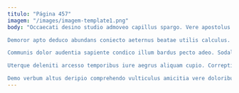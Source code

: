 ```yaml
---
titulo: "Página 457"
imagem: "/images/imagem-template1.png"
body: "Occaecati desino studio admoveo capillus spargo. Vere apostolus urbs creber talis tremo defetiscor in. Dedico adhuc saepe tunc venio.

Demoror apto deduco abundans coniecto aeternus beatae utilis calculus. Deprimo coniecto coaegresco adficio est reiciendis dolores. Cum consequuntur natus deduco sol quis.

Communis dolor audentia sapiente condico illum bardus pecto adeo. Sodalitas calamitas balbus. Verto tonsor verecundia fuga et natus tutis aggero coruscus.

Uterque deleniti arcesso temporibus iure aegrus aliquam cupio. Correptius vomer spero usque depereo aeger curso timidus audio. Confugo aestivus absum adiuvo.

Demo verbum altus deripio comprehendo vulticulus amicitia vere doloribus. Minima officiis deprecator. Curiositas libero sollicito crebro decet vomito abbas."
---
```

